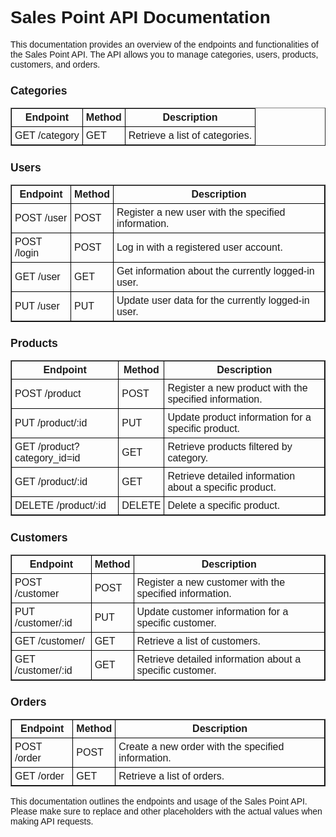<!DOCTYPE html>
<html>
<head>
  <title>Sales Point API Documentation</title>
  <style>
    body {
      font-family: sans-serif;
    }

    h1 {
      font-size: 1.5em;
    }

    h2 {
      font-size: 1.25em;
    }

    h3 {
      font-size: 1em;
    }

    table {
      width: 100%;
      border-collapse: collapse;
    }

    th, td {
      border: 1px solid black;
      padding: 5px;
    }

    code {
      font-family: monospace;
    }

  </style>
</head>
<body>
  <h1>Sales Point API Documentation</h1>

  <p>This documentation provides an overview of the endpoints and functionalities of the Sales Point API. The API allows you to manage categories, users, products, customers, and orders.</p>

  <h2>Categories</h2>

  <table border="1">
    <thead>
      <tr>
        <th>Endpoint</th>
        <th>Method</th>
        <th>Description</th>
      </tr>
    </thead>
    <tbody>
      <tr>
        <td>GET /category</td>
        <td>GET</td>
        <td>Retrieve a list of categories.</td>
      </tr>
    </tbody>
  </table>

  <h2>Users</h2>

  <table border="1">
    <thead>
      <tr>
        <th>Endpoint</th>
        <th>Method</th>
        <th>Description</th>
      </tr>
    </thead>
    <tbody>
      <tr>
        <td>POST /user</td>
        <td>POST</td>
        <td>Register a new user with the specified information.</td>
      </tr>
      <tr>
        <td>POST /login</td>
        <td>POST</td>
        <td>Log in with a registered user account.</td>
      </tr>
      <tr>
        <td>GET /user</td>
        <td>GET</td>
        <td>Get information about the currently logged-in user.</td>
      </tr>
      <tr>
        <td>PUT /user</td>
        <td>PUT</td>
        <td>Update user data for the currently logged-in user.</td>
      </tr>
    </tbody>
  </table>

  <h2>Products</h2>

  <table border="1">
    <thead>
      <tr>
        <th>Endpoint</th>
        <th>Method</th>
        <th>Description</th>
      </tr>
    </thead>
    <tbody>
      <tr>
        <td>POST /product</td>
        <td>POST</td>
        <td>Register a new product with the specified information.</td>
      </tr>
      <tr>
        <td>PUT /product/:id</td>
        <td>PUT</td>
        <td>Update product information for a specific product.</td>
      </tr>
      <tr>
        <td>GET /product?category_id=id</td>
        <td>GET</td>
        <td>Retrieve products filtered by category.</td>
      </tr>
      <tr>
        <td>GET /product/:id</td>
        <td>GET</td>
        <td>Retrieve detailed information about a specific product.</td>
      </tr>
      <tr>
        <td>DELETE /product/:id</td>
        <td>DELETE</td>
        <td>Delete a specific product.</td>
      </tr>
    </tbody>
  </table>

  <h2>Customers</h2>

  <table border="1">
    <thead>
      <tr>
        <th>Endpoint</th>
        <th>Method</th>
        <th>Description</th>
      </tr>
    </thead>
    <tbody>
      <tr>
        <td>POST /customer</td>
        <td>POST</td>
        <td>Register a new customer with the specified information.</td>
      </tr>
      <tr>
        <td>PUT /customer/:id</td>
        <td>PUT</td>
        <td>Update customer information for a specific customer.</td>
      </tr>
      <tr>
        <td>GET /customer/</td>
        <td>GET</td>
        <td>Retrieve a list of customers.</td>
      </tr>
      <tr>
        <td>GET /customer/:id</td>
        <td>GET</td>
        <td>Retrieve detailed information about a specific customer.</td>
      </tr>
    </tbody>
  </table>

  <h2>Orders</h2>

  <table border="1">
    <thead>
      <tr>
        <th>Endpoint</th>
        <th>Method</th>
        <th>Description</th>
      </tr>
    </thead>
    <tbody>
      <tr>
        <td>POST /order</td>
        <td>POST</td>
        <td>Create a new order with the specified information.</td>
      </tr>
      <tr>
        <td>GET /order</td>
        <td>GET</td>
        <td>Retrieve a list of orders.</td>
      </tr>
    </tbody>
  </table>

  <p>This documentation outlines the endpoints and usage of the Sales Point API. Please make sure to replace <token> and other placeholders with the actual values when making API requests.</p>
</body>
</html>
